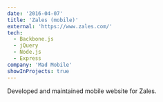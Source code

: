 ```yaml
---
date: '2016-04-07'
title: 'Zales (mobile)'
external: 'https://www.zales.com/'
tech:
  - Backbone.js
  - jQuery
  - Node.js
  - Express
company: 'Mad Mobile'
showInProjects: true
---
```


Developed and maintained mobile website for Zales.
